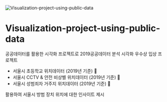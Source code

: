 ![Visualization-project-using-public-data](C:\Users\SBA\Downloads\제목을-입력해주세요_-001.png)
# Visualization-project-using-public-data
공공데이터를 활용한 시각화 프로젝트로 2019공공데이터 분석 시각화 우수상 입상 프로젝트

- 서울시 초등학교 위치데이터 (2019년 기준) 🏢
- 서울시 CCTV & 안전 비상벨 위치데이터 (2019년 기준) 📸
- 서울시 성범죄자 거주지 위치데이터 (2019년 기준) 🐾

활용하여 서울시 방범 장치 위치에 대한 인사이트 제시

